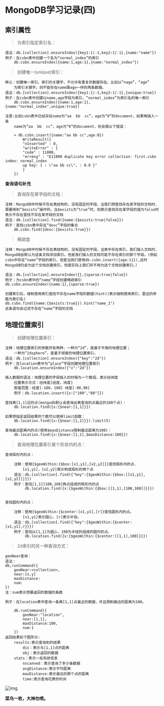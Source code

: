 # MongoDB学习记录(四) #

## 索引属性 ##
> 为索引指定索引名：

	语法：db.[collection].ensureIndex({key1:1|-1,key2:1|-1},{name:"name"})
	例子：在csbn表中创建一个名为“normal_index”的索引
		db.csbn.ensureIndex({name:1,age:1},{name:"normal_index"})

> 创建唯一(unique)索引：

	释义：创建唯一索引。索引的关键字，不允许有重复的数据存在。比如以“nage”，“age”  
		为索引关键字。则不能存在name跟age一样的两条数据。
	语法：db.[collection].ensureIndex({key1:1|-1,key2:1|-1},{unique:true})
	例子：在csbn表中创建以name,age字段为索引，“normal_index”为索引名的唯一索引
		db.csbn.ensureIndex({name:1,age:1},{name:"normal_index",unique:true})
	
	注意:比如csbn表中已经存在name为“aa  bb  cc”，age为“0”的document，如果再插入一条  
		name为“aa  bb  cc”，age为“0”的document，则会报以下错误：
		
		> db.csbn.insert({name:"aa bb cc",age:0})
			WriteResult({
	    	"nInserted" : 0,
	    	"writeError" : {
	        "code" : 11000,
	        "errmsg" : "E11000 duplicate key error collection: first.csbn index: normal_index
			up key: { : \"aa bb cc\", : 0.0 }"
	    	}
		})

**查询语句补充**  


> 查询存在某字段的文档：	

	注释：MongoDB中时候不存在表结构的，没有固定的字段。当我们想查找存在某字段的文档时，需要用到“$exists”操作符。当$exists为“true”时，则表示查找存在某字段的值为false时表示不存在查找不存在某字段的文档
	语法：db.[collection].find({name:{$exists:true|false}})
	例子：查找csbn表中存在“desc”字段的集合
		db.csbn.find({desc:{$exists:true}})


> 稀疏度  

	注释：MongoDB中时候不存在表结构的，没有固定的字段。当表中存在索引，我们插入文档时，MongoDB会默认为这条文档添加索引。但是我们插入的文档可能不存在索引的那个字段。(例如csbn中存在“name”字段的索引，但是当我们使用db.csbn.insert({age:11}),这时MongoDB仍会为这个文档创建索引，但是实际上我们并不用为这个文档创建索引。)
	
	语法：db.[collection].ensureIndex({},{sparse:true|false})
	例子：为csbn表中的“name”字段创建稀疏索引
	db.csbn.ensureIndex({name:1},{sparse:true})
	
	创建索引后，强制使用索引查找不存在name字段的数据(hint()表示强制使用索引，里边的参数为索引名)
	db.csbn.find({name:{$exists:true}}).hint("name_1")
	这条语句会过滤不存在“name”字段的文档


## 地理位置索引 ##

> 创建地理位置索引：  

	注释：地理位置索引的参数共有两种，一种为“2d”，是基于平面的地理位置；  
		一种为“2dsphere”，是基于球面的地理位置索引。
	语法：db.[collection].ensureIndex({"key":"2d"})
	例子：在location表中为“place”字段创建地理位置索引
		db.location.ensureIndex({"x":"2d"})  
	
	插入数据的语法：地理位置的字段插入的时候为一个数组，表示经纬度
	 	位置表示方式：经纬度[经度，纬度]
	 	取值范围：经度[-180，180] 纬度[-90,90]
	 	例子：db.location.insert({x:["100","80"]})
	 	
	查找离[1,1]近的点(mongodb默认会查询出离查询的点最近的100个点)：
	 	db.location.find({x:{$near:[1,1]}})
	 		
	如果想指定返回结果的个数可以使用limit函数：	
	 	db.location.find({x:{$near:[1,1]}}).limit(5)
	 		
	查询最远距离内的点(使用$maxDistance限制最远距离为100)：
		db.location.find({x:{$near:[1,1],$maxDistance:100}})


> 查询地理位置索引某个形状内的点：

	查询矩形内的点：
		
		注释：使用{$geoWithin:{$box:[x1,y1],[x2,y2]}}查找矩形内的点.  
			[x1,y1]，[x2,y2]表示构成矩形的两个点
		语法：db.[collection].find({"key":{$geoWithin:{$box:[[x1,y1],[x2,y2]]}}})
		例子：查找[1,1][100,100]两点组成的矩形内的点
			 db.location.find({x:{$geoWithin:{$box:[[1,1],[100,100]]}}})


	查找圆形内的点：
		
		注释：使用{$geoWithin:{$center:[x1,y1],[r]}查找圆形内的点。  
			[x1,y1]表示圆心，[r]表示半径。
		语法：db.[collection].find({"key":{$geoWithin:{$center:[x1,y1],r}}})
		例子：查找以[1,1]为圆心，100为半径的组成的圆内的点。
			 db.location.find({x:{$geoWithin:{$center:[[1,1],100]}}})

> 2d索引的另一种查询方式：  

	geoNear查询：
	语法：
	db,runCommand({
		geoNear:<collection>,
		near:[x,y]
		maxDistance:
		num:
	})
	注：num表示想要返回的数据的条数
	
	例子：在location表中查询一条离[1,1]点最近的数据，并且限制最远的距离为100。
	
		db.runCommand({
			geoNear:"location",
			near:[1,1],
			maxDistance:100,
			num:1
		})
	返回结果如下图所示:
		results:表示查询到的结果
			dis：表示与[1,1]点的距离
			obj：表示返回的数据
		stats：表示一些系统信息
			nscanned：表示查询了多少条数据
			avgDistance:表示平均距离
			maxDistance:表示最远的那个点的距离
			time:表示查询花费的时间
![img](https://gitee.com/mask616/images-bed/raw/master/typora-images/OWkE2q2.jpg)

**菜鸟一枚，大神勿喷。**
